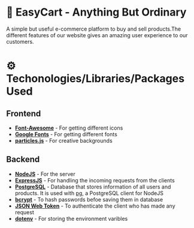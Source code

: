 # 🛒 EasyCart - Anything But Ordinary

A simple but useful e-commerce platform to buy and sell products.The different features of our website gives an amazing user experience to our customers.

# ⚙ Techonologies/Libraries/Packages Used
## Frontend 
- **[Font-Awesome](https://fontawesome.com/)** - For getting different icons 
- **[Google Fonts](https://fonts.google.com/)** - For getting different fonts
- **[particles.js](https://vincentgarreau.com/particles.js/)** - For creative backgrounds 

## Backend
- **[NodeJS](https://nodejs.org/en/docs/)** - For the server
- **[ExpressJS](https://expressjs.com/)** - For handling the incoming requests from the clients
- **[PostgreSQL](https://www.postgresql.org/)** - Database that stores information of all users and products. It is used with [pg](https://www.npmjs.com/package/pg), a PostgreSQL client for NodeJS
- **[bcrypt](https://www.npmjs.com/package/bcrypt)** - To hash passwords befoe saving them in database
- **[JSON Web Token](https://jwt.io/)** - To authenticate the client who has made any request
- **[dotenv](https://www.npmjs.com/package/dotenv)** - For storing the environment varibles

